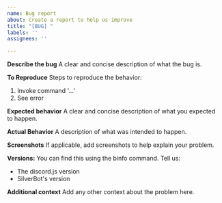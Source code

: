 ```yaml
---
name: Bug report
about: Create a report to help us improve
title: "[BUG] "
labels: ''
assignees: ''

---
```


**Describe the bug**
A clear and concise description of what the bug is.

**To Reproduce**
Steps to reproduce the behavior:
1. Invoke command '...'
2. See error

**Expected behavior**
A clear and concise description of what you expected to happen.

**Actual Behavior**
A description of what was intended to happen.

**Screenshots**
If applicable, add screenshots to help explain your problem.

**Versions:**
You can find this using the binfo command.
Tell us:
- The discord.js version
- SilverBot's version


**Additional context**
Add any other context about the problem here.
